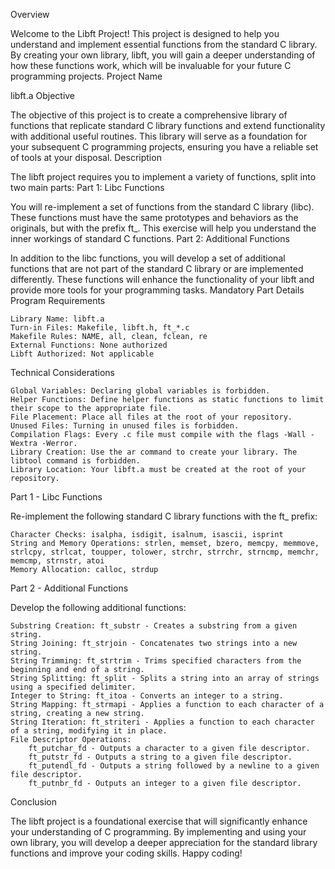 Overview

Welcome to the Libft Project! This project is designed to help you understand and implement essential functions from the standard C library. By creating your own library, libft, you will gain a deeper understanding of how these functions work, which will be invaluable for your future C programming projects.
Project Name

libft.a
Objective

The objective of this project is to create a comprehensive library of functions that replicate standard C library functions and extend functionality with additional useful routines. This library will serve as a foundation for your subsequent C programming projects, ensuring you have a reliable set of tools at your disposal.
Description

The libft project requires you to implement a variety of functions, split into two main parts:
Part 1: Libc Functions

You will re-implement a set of functions from the standard C library (libc). These functions must have the same prototypes and behaviors as the originals, but with the prefix ft_. This exercise will help you understand the inner workings of standard C functions.
Part 2: Additional Functions

In addition to the libc functions, you will develop a set of additional functions that are not part of the standard C library or are implemented differently. These functions will enhance the functionality of your libft and provide more tools for your programming tasks.
Mandatory Part Details
Program Requirements

    Library Name: libft.a
    Turn-in Files: Makefile, libft.h, ft_*.c
    Makefile Rules: NAME, all, clean, fclean, re
    External Functions: None authorized
    Libft Authorized: Not applicable

Technical Considerations

    Global Variables: Declaring global variables is forbidden.
    Helper Functions: Define helper functions as static functions to limit their scope to the appropriate file.
    File Placement: Place all files at the root of your repository.
    Unused Files: Turning in unused files is forbidden.
    Compilation Flags: Every .c file must compile with the flags -Wall -Wextra -Werror.
    Library Creation: Use the ar command to create your library. The libtool command is forbidden.
    Library Location: Your libft.a must be created at the root of your repository.

Part 1 - Libc Functions

Re-implement the following standard C library functions with the ft_ prefix:

    Character Checks: isalpha, isdigit, isalnum, isascii, isprint
    String and Memory Operations: strlen, memset, bzero, memcpy, memmove, strlcpy, strlcat, toupper, tolower, strchr, strrchr, strncmp, memchr, memcmp, strnstr, atoi
    Memory Allocation: calloc, strdup

Part 2 - Additional Functions

Develop the following additional functions:

    Substring Creation: ft_substr - Creates a substring from a given string.
    String Joining: ft_strjoin - Concatenates two strings into a new string.
    String Trimming: ft_strtrim - Trims specified characters from the beginning and end of a string.
    String Splitting: ft_split - Splits a string into an array of strings using a specified delimiter.
    Integer to String: ft_itoa - Converts an integer to a string.
    String Mapping: ft_strmapi - Applies a function to each character of a string, creating a new string.
    String Iteration: ft_striteri - Applies a function to each character of a string, modifying it in place.
    File Descriptor Operations:
        ft_putchar_fd - Outputs a character to a given file descriptor.
        ft_putstr_fd - Outputs a string to a given file descriptor.
        ft_putendl_fd - Outputs a string followed by a newline to a given file descriptor.
        ft_putnbr_fd - Outputs an integer to a given file descriptor.

Conclusion

The libft project is a foundational exercise that will significantly enhance your understanding of C programming. By implementing and using your own library, you will develop a deeper appreciation for the standard library functions and improve your coding skills. Happy coding!
